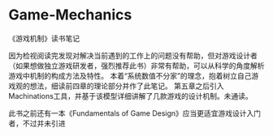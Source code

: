 # Game-Mechanics
《游戏机制》读书笔记

因为检视阅读完发现对解决当前遇到的工作上的问题没有帮助，但对游戏设计者（如果想做独立游戏研发者，强烈推荐此书）非常有帮助，可以从科学的角度解析游戏中机制的构成方法及特性。
本着“系统数值不分家”的理念，抱着树立自己游戏观的想法，细读前四章的理论部分并作了此笔记。
第五章之后引入Machinations工具，并基于该模型详细讲解了几款游戏的设计机制。未通读。

此书之前还有一本《Fundamentals of Game Design》应当更适宜游戏设计入门者，不过并未引进

